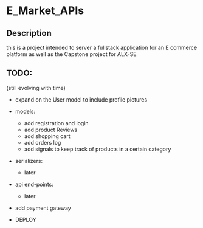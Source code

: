 # E_Market_APIs


## Description 
this is a project intended to server a fullstack application for an E commerce platform as well as the Capstone project for ALX-SE

## TODO:
(still evolving with time)
- expand on the User model to include profile pictures
- models:
    - add registration and login 
    - add product Reviews
    - add shopping cart
    - add orders log
    - add signals to keep track of products in a certain category
- serializers:
    - later
- api end-points:
    - later

- add payment gateway

- DEPLOY 